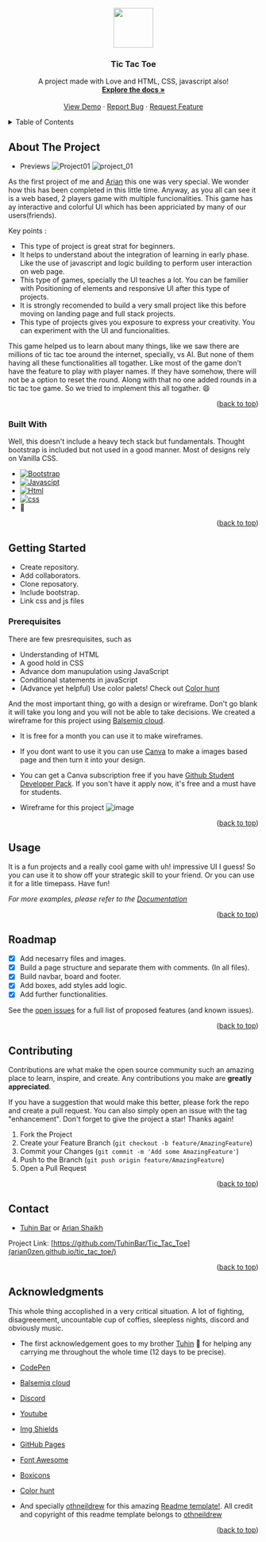 
<!--
*** Thanks for checking out the Best-README-Template. If you have a suggestion
*** that would make this better, please fork the repo and create a pull request
*** or simply open an issue with the tag "enhancement".
*** Don't forget to give the project a star!
*** Thanks again! Now go create something AMAZING! :D
-->



<!-- PROJECT SHIELDS -->
<!--
*** I'm using markdown "reference style" links for readability.
*** Reference links are enclosed in brackets [ ] instead of parentheses ( ).
*** See the bottom of this document for the declaration of the reference variables
*** for contributors-url, forks-url, etc. This is an optional, concise syntax you may use.
*** https://www.markdownguide.org/basic-syntax/#reference-style-links
-->
<!-- [![Contributors][contributors-shield]][co]
[![Forks][forks-shield]][forks-url]
[![Stargazers][stars-shield]][stars-url]
[![Issues][issues-shield]][issues-url]
[![MIT License][license-shield]][license-url]
[![LinkedIn][linkedin-shield]][linkedin-url] -->


<!-- PROJECT LOGO -->
<br />
<div align="center">
  <a href="https://arian0zen.github.io/Tic_Tac_Toe/">
    <img src="https://user-images.githubusercontent.com/85868593/180139117-8cb9dba0-56c9-4c58-b0b0-ee535afe17d0.png"
  width="80" height="80">
  </a>

  <h3 align="center">Tic Tac Toe</h3>

  <p align="center">
    A project made with Love and HTML, CSS, javascript also!
    <br />
    <a href="https://github.com/arian0zen/Tic_Tac_Toe"><strong>Explore the docs »</strong></a>
    <br />
    <br />
    <a href="https://arian0zen.github.io/Tic_Tac_Toe/">View Demo</a>
    ·
    <a href="https://github.com/arian0zen/Tic_Tac_Toe/issues">Report Bug</a>
    ·
    <a href="https://github.com/arian0zen/Tic_Tac_Toe/issues">Request Feature</a>
  </p>
</div>



<!-- TABLE OF CONTENTS -->
<details>
  <summary>Table of Contents</summary>
  <ol>
    <li>
      <a href="#about-the-project">About The Project</a>
      <ul>
        <li><a href="#built-with">Built With</a></li>
      </ul>
    </li>
    <li>
      <a href="#getting-started">Getting Started</a>
      <ul>
        <li><a href="#prerequisites">Prerequisites</a></li>
      </ul>
    </li>
    <li><a href="#usage">Usage</a></li>
    <li><a href="#roadmap">Roadmap</a></li>
    <li><a href="#contributing">Contributing</a></li>
    <li><a href="#contact">Contact</a></li>
    <li><a href="#acknowledgments">Acknowledgments</a></li>
  </ol>
</details>



<!-- ABOUT THE PROJECT -->
## About The Project
- Previews
![Project01](https://user-images.githubusercontent.com/85868593/180148139-d607dd82-3876-40c5-a366-f0d6f0c80ec2.png)
![project_01](https://user-images.githubusercontent.com/85868593/180148492-b18c7499-c3ba-4a6d-a693-3465132ce7e0.png)

As the first project of me and [Arian](https://github.com/arian0zen) this one was very special. We wonder how this has been completed in this little time. Anyway, as you all can see it is a web based, 2 players game with multiple funcionalities. This game has ay interactive and colorful UI which has been appriciated by many of our users(friends). 

Key points :
* This type of project is great strat for beginners.
* It helps to understand about the integration of learning in early phase. Like the use of javascript and logic building to perform user interaction on web page.
* This type of games, specially the UI teaches a lot. You can be familier with Positioning of elements and responsive UI after this type of projects.
* It is strongly recomended to build a very small project like this before moving on landing page and full stack projects.
* This type of projects gives you exposure to express your creativity. You can experiment with the UI and funcionalities.

This game helped us to learn about many things, like we saw there are millions of tic tac toe around the internet, specially, vs AI. But none of them having all these functionalities all togather. Like most of the game don't have the feature to play with player names. If they have somehow, there will not be a option to reset the round. Along with that no one added rounds in a tic tac toe game. So we tried to implement this all togather. :smile:


<p align="right">(<a href="#top">back to top</a>)</p>



### Built With

Well, this doesn't include a heavy tech stack but fundamentals. Thought bootstrap is included but not used in a good manner. Most of designs rely on Vanilla CSS.

* [![Bootstrap][Bootstrap.com]][Bootstrap-url]
* [![Javascipt](https://img.shields.io/badge/JavaScript-323330?style=for-the-badge&logo=javascript&logoColor=F7DF1E)](https://www.javascript.com/)
* [![Html](https://img.shields.io/badge/HTML5-E34F26?style=for-the-badge&logo=html5&logoColor=white)](https://html.com/)
* [![css](https://img.shields.io/badge/CSS3-1572B6?style=for-the-badge&logo=css3&logoColor=white)](https://www.w3.org/Style/CSS/Overview.en.html)
* 💖

<p align="right">(<a href="#top">back to top</a>)</p>



<!-- GETTING STARTED -->
## Getting Started

* Create repository.
* Add collaborators.
* Clone reposatory.
* Include bootstrap.
* Link css and js files

### Prerequisites

There are few presrequisites, such as

* Understanding of HTML
* A good hold in CSS
* Advance dom manupulation using JavaScript
* Conditional statements in javaScript
* (Advance yet helpful) Use color palets! Check out [Color hunt](https://colorhunt.co)

And the most important thing, go with a design or wireframe. Don't go blank it will take you long and you will not be able to take decisions. We created a wireframe for this project using [Balsemiq cloud](https://balsamiq.com/wireframes/cloud/).

* It is free for a month you can use it to make wireframes.
* If you dont want to use it you can use [Canva](https://www.canva.com/) to make a images based page and then turn it into your design.
* You can get a Canva subscription free if you have [Github Student Developer Pack](https://education.github.com/pack). If you son't have it apply now, it's free and a must have for students. 

* Wireframe for this project
 ![image](https://user-images.githubusercontent.com/85868593/183285167-43a48032-d894-40be-abbd-543bab9e893d.png)
 


<p align="right">(<a href="#top">back to top</a>)</p>



<!-- USAGE EXAMPLES -->
## Usage

It is a fun projects and a really cool game with uh! impressive UI I guess! So you can use it to show off your strategic skill to your friend. Or you can use it for a litle timepass. Have fun!

_For more examples, please refer to the [Documentation](https://github.com/TuhinBar/Tic_Tac_Toe/README.md)_

<p align="right">(<a href="#top">back to top</a>)</p>



<!-- ROADMAP -->
## Roadmap

- [x] Add necesarry files and images.
- [x] Build a page structure and separate them with comments. (In all files).
- [x] Build navbar, board and footer.
- [x] Add boxes, add styles add logic.
- [x] Add further functionalities.

See the [open issues](https://github.com/TuhinBar/Tic_Tac_Toe/issues) for a full list of proposed features (and known issues).

<p align="right">(<a href="#top">back to top</a>)</p>



<!-- CONTRIBUTING -->
## Contributing

Contributions are what make the open source community such an amazing place to learn, inspire, and create. Any contributions you make are **greatly appreciated**.

If you have a suggestion that would make this better, please fork the repo and create a pull request. You can also simply open an issue with the tag "enhancement".
Don't forget to give the project a star! Thanks again!

1. Fork the Project
2. Create your Feature Branch (`git checkout -b feature/AmazingFeature`)
3. Commit your Changes (`git commit -m 'Add some AmazingFeature'`)
4. Push to the Branch (`git push origin feature/AmazingFeature`)
5. Open a Pull Request

<p align="right">(<a href="#top">back to top</a>)</p>
<!-- CONTACT -->


## Contact

- [Tuhin Bar](https://www.linkedin.com/in/tuhin-bar/) or [Arian Shaikh](https://www.linkedin.com/in/arian-shaikh-3b679b240/)

Project Link: [https://github.com/TuhinBar/Tic_Tac_Toe](arian0zen.github.io/tic_tac_toe/)

<p align="right">(<a href="#top">back to top</a>)</p>



<!-- ACKNOWLEDGMENTS -->
## Acknowledgments

This whole thing accoplished in a very critical situation. A lot of fighting, disagreeement, uncountable cup of coffies, sleepless nights, discord and obviously music.
* The first acknowledgement goes to my brother [Tuhin](https://www.linkedin.com/in/tuhin-bar/) 🤟 for helping any carrying me throughout the whole time (12 days to be precise).
 
* [CodePen](https://codepen.io/trending)
* [Balsemiq cloud](https://balsamiq.com/wireframes/cloud/)
* [Discord](https://discord.com/)
* [Youtube](https://youtube.com)
* [Img Shields](https://shields.io)
* [GitHub Pages](https://pages.github.com)
* [Font Awesome](https://fontawesome.com)
* [Boxicons](https://boxicons.com/)
* [Color hunt](https://colorhunt.co)

* And specially [othneildrew](https://github.com/othneildrew) for this amazing [Readme template!](https://github.com/othneildrew/Best-README-Template). All credit and copyright of this readme template belongs to [othneildrew](https://github.com/othneildrew)

<p align="right">(<a href="#top">back to top</a>)</p>



<!-- MARKDOWN LINKS & IMAGES -->
<!-- https://www.markdownguide.org/basic-syntax/#reference-style-links -->
[contributors-shield]: https://img.shields.io/github/contributors/othneildrew/Best-README-Template.svg?style=for-the-badge
[contributors-url]: https://github.com/othneildrew/Best-README-Template/graphs/contributors
[forks-shield]: https://img.shields.io/github/forks/othneildrew/Best-README-Template.svg?style=for-the-badge
[forks-url]: https://github.com/othneildrew/Best-README-Template/network/members
[stars-shield]: https://img.shields.io/github/stars/othneildrew/Best-README-Template.svg?style=for-the-badge
[stars-url]: https://github.com/othneildrew/Best-README-Template/stargazers
[issues-shield]: https://img.shields.io/github/issues/othneildrew/Best-README-Template.svg?style=for-the-badge
[issues-url]: https://github.com/othneildrew/Best-README-Template/issues
[license-shield]: https://img.shields.io/github/license/othneildrew/Best-README-Template.svg?style=for-the-badge
[license-url]: https://github.com/othneildrew/Best-README-Template/blob/master/LICENSE.txt
[linkedin-shield]: https://img.shields.io/badge/-LinkedIn-black.svg?style=for-the-badge&logo=linkedin&colorB=555
[linkedin-url]: https://linkedin.com/in/othneildrew
[product-screenshot]: images/screenshot.png
[Next.js]: https://img.shields.io/badge/next.js-000000?style=for-the-badge&logo=nextdotjs&logoColor=white
[Next-url]: https://nextjs.org/
[React.js]: https://img.shields.io/badge/React-20232A?style=for-the-badge&logo=react&logoColor=61DAFB
[React-url]: https://reactjs.org/
[Vue.js]: https://img.shields.io/badge/Vue.js-35495E?style=for-the-badge&logo=vuedotjs&logoColor=4FC08D
[Vue-url]: https://vuejs.org/
[Angular.io]: https://img.shields.io/badge/Angular-DD0031?style=for-the-badge&logo=angular&logoColor=white
[Angular-url]: https://angular.io/
[Svelte.dev]: https://img.shields.io/badge/Svelte-4A4A55?style=for-the-badge&logo=svelte&logoColor=FF3E00
[Svelte-url]: https://svelte.dev/
[Laravel.com]: https://img.shields.io/badge/Laravel-FF2D20?style=for-the-badge&logo=laravel&logoColor=white
[Laravel-url]: https://laravel.com
[Bootstrap.com]: https://img.shields.io/badge/Bootstrap-563D7C?style=for-the-badge&logo=bootstrap&logoColor=white
[Bootstrap-url]: https://getbootstrap.com
[JQuery.com]: https://img.shields.io/badge/jQuery-0769AD?style=for-the-badge&logo=jquery&logoColor=white
[JQuery-url]: https://jquery.com 
